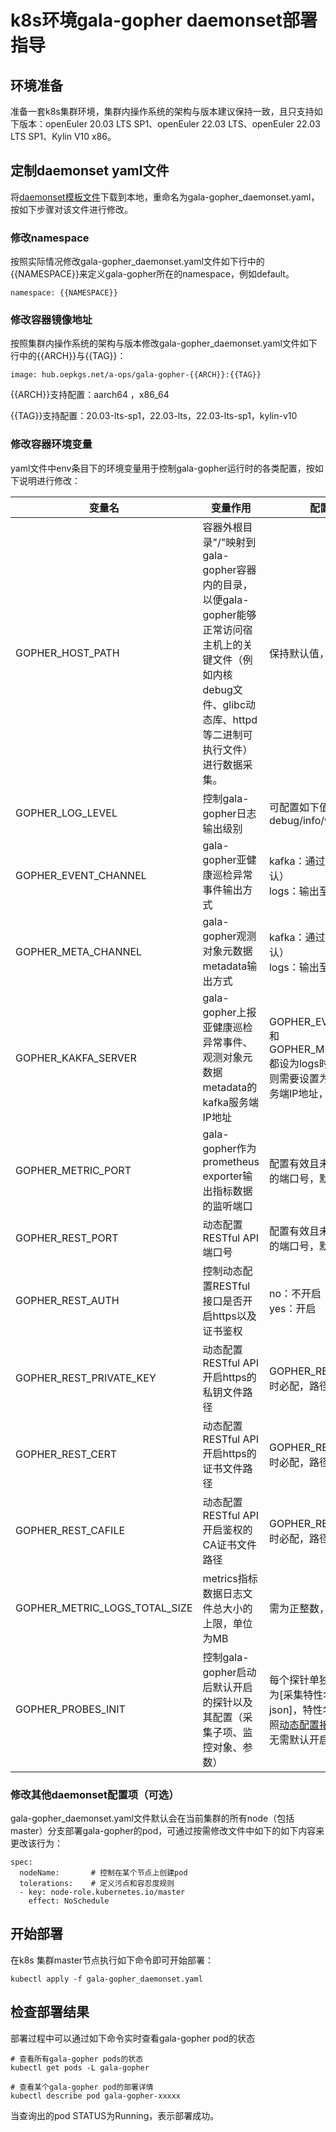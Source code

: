 # k8s环境gala-gopher daemonset部署指导

## 环境准备

准备一套k8s集群环境，集群内操作系统的架构与版本建议保持一致，且只支持如下版本：openEuler 20.03 LTS SP1、openEuler 22.03 LTS、openEuler 22.03 LTS SP1、Kylin V10 x86。

## 定制daemonset yaml文件

将[daemonset模板文件](./daemonset.yaml.tmpl)下载到本地，重命名为gala-gopher_daemonset.yaml，按如下步骤对该文件进行修改。

### 修改namespace

按照实际情况修改gala-gopher_daemonset.yaml文件如下行中的{{NAMESPACE}}来定义gala-gopher所在的namespace，例如default。

```
namespace: {{NAMESPACE}}
```

### 修改容器镜像地址

按照集群内操作系统的架构与版本修改gala-gopher_daemonset.yaml文件如下行中的{{ARCH}}与{{TAG}}：

```
image: hub.oepkgs.net/a-ops/gala-gopher-{{ARCH}}:{{TAG}}
```

{{ARCH}}支持配置：aarch64 ，x86_64

{{TAG}}支持配置：20.03-lts-sp1，22.03-lts，22.03-lts-sp1，kylin-v10

### 修改容器环境变量

yaml文件中env条目下的环境变量用于控制gala-gopher运行时的各类配置，按如下说明进行修改：

| 变量名                        | 变量作用                                                     | 配置值说明                                                   |
| ----------------------------- | ------------------------------------------------------------ | ------------------------------------------------------------ |
| GOPHER_HOST_PATH              | 容器外根目录"/"映射到gala-gopher容器内的目录，以便gala-gopher能够正常访问宿主机上的关键文件（例如内核debug文件、glibc动态库、httpd等二进制可执行文件）进行数据采集。 | 保持默认值，不建议修改                                       |
| GOPHER_LOG_LEVEL              | 控制gala-gopher日志输出级别                                  | 可配置如下值：debug/info/warn/error                          |
| GOPHER_EVENT_CHANNEL          | gala-gopher亚健康巡检异常事件输出方式                        | kafka：通过kafka上报（默认）<br/>logs：输出至本地日志        |
| GOPHER_META_CHANNEL           | gala-gopher观测对象元数据metadata输出方式                    | kafka：通过kafka上报（默认）<br/>logs：输出至本地日志        |
| GOPHER_KAKFA_SERVER           | gala-gopher上报亚健康巡检异常事件、观测对象元数据metadata的kafka服务端IP地址 | GOPHER_EVENT_CHANNEL和GOPHER_META_CHANNEL都设为logs时可设置为空，否则需要设置为有效的kafka服务端IP地址，例如1.2.3.4 |
| GOPHER_METRIC_PORT            | gala-gopher作为prometheus exporter输出指标数据的监听端口     | 配置有效且未被其他程序占用的端口号，默认为8888               |
| GOPHER_REST_PORT              | 动态配置RESTful API端口号                                    | 配置有效且未被其他程序占用的端口号，默认为9999               |
| GOPHER_REST_AUTH              | 控制动态配置RESTful接口是否开启https以及证书鉴权             | no：不开启（默认）<br/>yes：开启                             |
| GOPHER_REST_PRIVATE_KEY       | 动态配置RESTful API开启https的私钥文件路径                   | GOPHER_REST_AUTH为yes时必配，路径为绝对路径                  |
| GOPHER_REST_CERT              | 动态配置RESTful API开启https的证书文件路径                   | GOPHER_REST_AUTH为yes时必配，路径为绝对路径                  |
| GOPHER_REST_CAFILE            | 动态配置RESTful API开启鉴权的CA证书文件路径                  | GOPHER_REST_AUTH为yes时必配，路径为绝对路径                  |
| GOPHER_METRIC_LOGS_TOTAL_SIZE | metrics指标数据日志文件总大小的上限，单位为MB                | 需为正整数，默认为100                                        |
| GOPHER_PROBES_INIT            | 控制gala-gopher启动后默认开启的探针以及其配置（采集子项、监控对象、参数） | 每个探针单独一行，每行内容为[采集特性名] [动态配置json]，特性名和json格式参照[动态配置接口说明](../config/gala-gopher支持动态配置接口设计_v0.3.md)<br/>无需默认开启探针时配置为空 |

### 修改其他daemonset配置项（可选）

gala-gopher_daemonset.yaml文件默认会在当前集群的所有node（包括master）分支部署gala-gopher的pod，可通过按需修改文件中如下的如下内容来更改该行为：

    spec:
      nodeName:       # 控制在某个节点上创建pod     
      tolerations:    # 定义污点和容忍度规则
      - key: node-role.kubernetes.io/master
        effect: NoSchedule


## 开始部署

在k8s 集群master节点执行如下命令即可开始部署：

```
kubectl apply -f gala-gopher_daemonset.yaml
```

## 检查部署结果

部署过程中可以通过如下命令实时查看gala-gopher pod的状态

```
# 查看所有gala-gopher pods的状态
kubectl get pods -L gala-gopher

# 查看某个gala-gopher pod的部署详情
kubectl describe pod gala-gopher-xxxxx
```

当查询出的pod STATUS为Running，表示部署成功。



